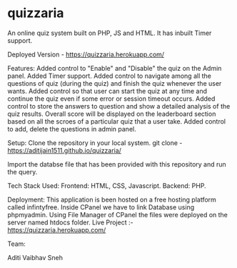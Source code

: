 # quizzaria

An online quiz system built on PHP, JS and HTML. It has inbuilt Timer support.

Deployed Version - https://quizzaria.herokuapp.com/

Features:
Added control to "Enable" and "Disable" the quiz on the Admin panel.
Added Timer support.
Added control to navigate among all the questions of quiz (during the quiz) and finish the quiz whenever the user wants.
Added control so that user can start the quiz at any time and continue the quiz even if some error or session timeout occurs.
Added control to store the answers to question and show a detailed analysis of the quiz results.
Overall score will be displayed on the leaderboard section based on all the scroes of a particular quiz that a user take.
Added control to add, delete the questions in admin panel.


Setup:
Clone the repository in your local system. git clone - https://aditijain1511.github.io/quizzaria/


Import the databse file that has been provided with this repository and run the query.


Tech Stack Used:
Frontend: HTML, CSS, Javascript.
Backend: PHP.





Deployment:
This application is been hosted on a free hosting platform called infintyfree.
Inside CPanel we have to link Database using phpmyadmin.
Using File Manager of CPanel the files were deployed on the server named htdocs folder.
Live Project :- https://quizzaria.herokuapp.com/

Team:

Aditi 
Vaibhav
Sneh



